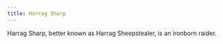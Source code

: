 ```yaml
---
title: Harrag Sharp
---
```


Harrag Sharp, better known as Harrag Sheepstealer, is an ironborn raider.


